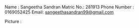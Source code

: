 Name : Sangeetha Sandran 
Matric No.: 281913
Phone Number : 0169052425
Email: sangeethasandran99@gmail.com

Picture :
